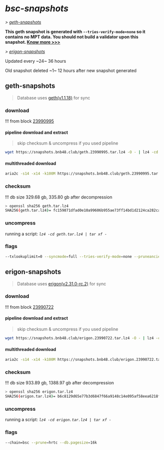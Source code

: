 # *bsc-snapshots*


*\> [geth-snapshots](#geth-snapshots)*

**This geth snapshot is generated with `--tries-verify-mode=none` so it contains no MPT data. You should not build a validator upon this snapshot. [Know more >>>](https://github.com/bnb-chain/bsc/pull/926)**

*\> [erigon-snapshots](#erigon-snapshots)*

Updated every ~24~ 36 hours

Old snapshot deleted ~1~ 12 hours after new snapshot generated

## geth-snapshots


> Database uses [geth(v1.1.18)](https://github.com/bnb-chain/bsc/releases/tag/v1.1.18) for sync


### download

<!-- begin_geth -->

!!! from block [23990995](https://bscscan.com/block/23990995)

#### pipeline download and extract
> skip checksum & uncompress if you used pipeline
```bash
wget https://snapshots.bnb48.club/geth.23990995.tar.lz4 -O - | lz4 -cd | tar xf -
```

#### multithreaded download

```bash
aria2c -s14 -x14 -k100M https://snapshots.bnb48.club/geth.23990995.tar.lz4 -o geth.tar.lz4
```


### checksum

!!! db size 329.68 gb, 335.80 gb after decompression
```bash
> openssl sha256 geth.tar.lz4
SHA256(geth.tar.lz4)= fc159871dfad0e10a99606b955ae73ff14bd1d2124ca282ca7d93a1f51bc082d
```

<!-- end_geth -->

### uncompress


running a script: _`lz4 -cd geth.tar.lz4 | tar xf -`_


### flags


```bash
--txlookuplimit=0 --syncmode=full --tries-verify-mode=none --pruneancient=true --diffblock=5000
```


## erigon-snapshots


> Database uses [erigon(v2.31.0-rc.2)](https://github.com/ledgerwatch/erigon/releases/tag/v2.31.0-rc.2) for sync


### download

<!-- begin_erigon -->

!!! from block [23990722](https://bscscan.com/block/23990722)

#### pipeline download and extract
> skip checksum & uncompress if you used pipeline
```bash
wget https://snapshots.bnb48.club/erigon.23990722.tar.lz4 -O - | lz4 -cd | tar xf -
```

#### multithreaded download

```bash
aria2c -s14 -x14 -k100M https://snapshots.bnb48.club/erigon.23990722.tar.lz4 -o erigon.tar.lz4
```


### checksum

!!! db size 933.89 gb, 1388.97 gb after decompression
```bash
> openssl sha256 erigon.tar.lz4
SHA256(erigon.tar.lz4)= b6c8129d65e77b3d6847f66a9148c14e095af58eea6218f7056022edde91be5f
```

<!-- end_erigon -->


### uncompress


running a script: _`lz4 -cd erigon.tar.lz4 | tar xf -`_


### flags


```bash
--chain=bsc --prune=hrtc --db.pagesize=16k
```
